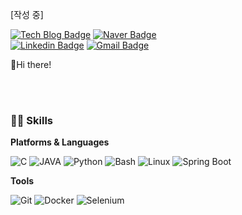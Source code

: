 [작성 중]

[![Tech Blog Badge](http://img.shields.io/badge/-Tech%20blog-black?style=flat-square&logo=github&link=https://velog.io/@merassom/)](https://velog.io/@merassom/)
[![Naver Badge](http://img.shields.io/badge/-Naver%20blog-03C75A?style=flat-square&logo=naver&logoColor=white&link=https://blog.naver.com/tkdldjs35/)](https://blog.naver.com/tkdldjs35/)	
[![Linkedin Badge](https://img.shields.io/badge/-LinkedIn-blue?style=flat-square&logo=Linkedin&logoColor=white&link=https://www.linkedin.com/in/merassom/)](https://www.linkedin.com/in/merassom/)
[![Gmail Badge](https://img.shields.io/badge/Gmail-d14836?style=flat-square&logo=Gmail&logoColor=white&link=mailto:phj0860@gmail.com)](mailto:phj0860@gmail.com)


🙌Hi there!



<br/>
<br/>

### 🐱‍🐉 Skills
**Platforms & Languages**

![C](http://img.shields.io/badge/-C-A8B9CC?style=flat-square&logo=C&logoColor=white)
![JAVA](http://img.shields.io/badge/-JAVA-007396?style=flat-square&logo=JAVA&logoColor=white)
![Python](http://img.shields.io/badge/-Python-3776AB?style=flat-square&logo=Python&logoColor=white)
![Bash](http://img.shields.io/badge/-Bash-4EAA25?style=flat-square&logo=GNU%20Bash&logoColor=white)
![Linux](http://img.shields.io/badge/-Linux-FCC624?style=flat-square&logo=Linux&logoColor=black)
![Spring Boot](http://img.shields.io/badge/-Spring%20Boot-6DB33F?style=flat-square&logo=spring&logoColor=white)  


**Tools**

![Git](http://img.shields.io/badge/-Git-F05032?style=flat-square&logo=Git&logoColor=white)  ![Docker](http://img.shields.io/badge/-Docker-2496ED?style=flat-square&logo=Docker&logoColor=white)  ![Selenium](http://img.shields.io/badge/-Selenium-43B02A?style=flat-square&logo=Selenium&logoColor=white)  
  

<br/>
  



	
  
